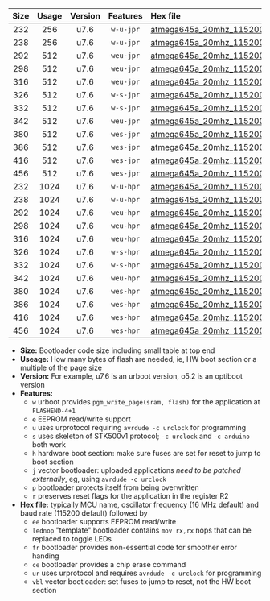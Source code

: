 |Size|Usage|Version|Features|Hex file|
|:-:|:-:|:-:|:-:|:--|
|232|256|u7.6|`w-u-jpr`|[atmega645a_20mhz_115200bps_ur_vbl.hex](https://raw.githubusercontent.com/stefanrueger/urboot/main/atmega645a_20mhz_115200bps_ur_vbl.hex)|
|238|256|u7.6|`w-u-jpr`|[atmega645a_20mhz_115200bps_lednop_ur_vbl.hex](https://raw.githubusercontent.com/stefanrueger/urboot/main/atmega645a_20mhz_115200bps_lednop_ur_vbl.hex)|
|292|512|u7.6|`weu-jpr`|[atmega645a_20mhz_115200bps_ee_ur_vbl.hex](https://raw.githubusercontent.com/stefanrueger/urboot/main/atmega645a_20mhz_115200bps_ee_ur_vbl.hex)|
|298|512|u7.6|`weu-jpr`|[atmega645a_20mhz_115200bps_ee_lednop_ur_vbl.hex](https://raw.githubusercontent.com/stefanrueger/urboot/main/atmega645a_20mhz_115200bps_ee_lednop_ur_vbl.hex)|
|316|512|u7.6|`weu-jpr`|[atmega645a_20mhz_115200bps_ee_lednop_fr_ur_vbl.hex](https://raw.githubusercontent.com/stefanrueger/urboot/main/atmega645a_20mhz_115200bps_ee_lednop_fr_ur_vbl.hex)|
|326|512|u7.6|`w-s-jpr`|[atmega645a_20mhz_115200bps_vbl.hex](https://raw.githubusercontent.com/stefanrueger/urboot/main/atmega645a_20mhz_115200bps_vbl.hex)|
|332|512|u7.6|`w-s-jpr`|[atmega645a_20mhz_115200bps_lednop_vbl.hex](https://raw.githubusercontent.com/stefanrueger/urboot/main/atmega645a_20mhz_115200bps_lednop_vbl.hex)|
|342|512|u7.6|`weu-jpr`|[atmega645a_20mhz_115200bps_ee_lednop_fr_ce_ur_vbl.hex](https://raw.githubusercontent.com/stefanrueger/urboot/main/atmega645a_20mhz_115200bps_ee_lednop_fr_ce_ur_vbl.hex)|
|380|512|u7.6|`wes-jpr`|[atmega645a_20mhz_115200bps_ee_vbl.hex](https://raw.githubusercontent.com/stefanrueger/urboot/main/atmega645a_20mhz_115200bps_ee_vbl.hex)|
|386|512|u7.6|`wes-jpr`|[atmega645a_20mhz_115200bps_ee_lednop_vbl.hex](https://raw.githubusercontent.com/stefanrueger/urboot/main/atmega645a_20mhz_115200bps_ee_lednop_vbl.hex)|
|416|512|u7.6|`wes-jpr`|[atmega645a_20mhz_115200bps_ee_lednop_fr_vbl.hex](https://raw.githubusercontent.com/stefanrueger/urboot/main/atmega645a_20mhz_115200bps_ee_lednop_fr_vbl.hex)|
|456|512|u7.6|`wes-jpr`|[atmega645a_20mhz_115200bps_ee_lednop_fr_ce_vbl.hex](https://raw.githubusercontent.com/stefanrueger/urboot/main/atmega645a_20mhz_115200bps_ee_lednop_fr_ce_vbl.hex)|
|232|1024|u7.6|`w-u-hpr`|[atmega645a_20mhz_115200bps_ur.hex](https://raw.githubusercontent.com/stefanrueger/urboot/main/atmega645a_20mhz_115200bps_ur.hex)|
|238|1024|u7.6|`w-u-hpr`|[atmega645a_20mhz_115200bps_lednop_ur.hex](https://raw.githubusercontent.com/stefanrueger/urboot/main/atmega645a_20mhz_115200bps_lednop_ur.hex)|
|292|1024|u7.6|`weu-hpr`|[atmega645a_20mhz_115200bps_ee_ur.hex](https://raw.githubusercontent.com/stefanrueger/urboot/main/atmega645a_20mhz_115200bps_ee_ur.hex)|
|298|1024|u7.6|`weu-hpr`|[atmega645a_20mhz_115200bps_ee_lednop_ur.hex](https://raw.githubusercontent.com/stefanrueger/urboot/main/atmega645a_20mhz_115200bps_ee_lednop_ur.hex)|
|316|1024|u7.6|`weu-hpr`|[atmega645a_20mhz_115200bps_ee_lednop_fr_ur.hex](https://raw.githubusercontent.com/stefanrueger/urboot/main/atmega645a_20mhz_115200bps_ee_lednop_fr_ur.hex)|
|326|1024|u7.6|`w-s-hpr`|[atmega645a_20mhz_115200bps.hex](https://raw.githubusercontent.com/stefanrueger/urboot/main/atmega645a_20mhz_115200bps.hex)|
|332|1024|u7.6|`w-s-hpr`|[atmega645a_20mhz_115200bps_lednop.hex](https://raw.githubusercontent.com/stefanrueger/urboot/main/atmega645a_20mhz_115200bps_lednop.hex)|
|342|1024|u7.6|`weu-hpr`|[atmega645a_20mhz_115200bps_ee_lednop_fr_ce_ur.hex](https://raw.githubusercontent.com/stefanrueger/urboot/main/atmega645a_20mhz_115200bps_ee_lednop_fr_ce_ur.hex)|
|380|1024|u7.6|`wes-hpr`|[atmega645a_20mhz_115200bps_ee.hex](https://raw.githubusercontent.com/stefanrueger/urboot/main/atmega645a_20mhz_115200bps_ee.hex)|
|386|1024|u7.6|`wes-hpr`|[atmega645a_20mhz_115200bps_ee_lednop.hex](https://raw.githubusercontent.com/stefanrueger/urboot/main/atmega645a_20mhz_115200bps_ee_lednop.hex)|
|416|1024|u7.6|`wes-hpr`|[atmega645a_20mhz_115200bps_ee_lednop_fr.hex](https://raw.githubusercontent.com/stefanrueger/urboot/main/atmega645a_20mhz_115200bps_ee_lednop_fr.hex)|
|456|1024|u7.6|`wes-hpr`|[atmega645a_20mhz_115200bps_ee_lednop_fr_ce.hex](https://raw.githubusercontent.com/stefanrueger/urboot/main/atmega645a_20mhz_115200bps_ee_lednop_fr_ce.hex)|

- **Size:** Bootloader code size including small table at top end
- **Useage:** How many bytes of flash are needed, ie, HW boot section or a multiple of the page size
- **Version:** For example, u7.6 is an urboot version, o5.2 is an optiboot version
- **Features:**
  + `w` urboot provides `pgm_write_page(sram, flash)` for the application at `FLASHEND-4+1`
  + `e` EEPROM read/write support
  + `u` uses urprotocol requiring `avrdude -c urclock` for programming
  + `s` uses skeleton of STK500v1 protocol; `-c urclock` and `-c arduino` both work
  + `h` hardware boot section: make sure fuses are set for reset to jump to boot section
  + `j` vector bootloader: uploaded applications *need to be patched externally*, eg, using `avrdude -c urclock`
  + `p` bootloader protects itself from being overwritten
  + `r` preserves reset flags for the application in the register R2
- **Hex file:** typically MCU name, oscillator frequency (16 MHz default) and baud rate (115200 default) followed by
  + `ee` bootloader supports EEPROM read/write
  + `lednop` "template" bootloader contains `mov rx,rx` nops that can be replaced to toggle LEDs
  + `fr` bootloader provides non-essential code for smoother error handing
  + `ce` bootloader provides a chip erase command
  + `ur` uses urprotocol and requires `avrdude -c urclock` for programming
  + `vbl` vector bootloader: set fuses to jump to reset, not the HW boot section
